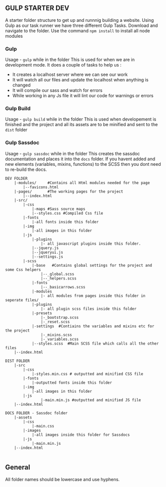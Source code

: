 ## GULP STARTER DEV
A starter folder structure to get up and runnnig building a website.
Using Gulp as our task runner we have three different Gulp Tasks.
Download and navigate to the folder.
Use the command `npm install` to install all node modules

### Gulp
Usage -  `gulp` while in the folder
This is used for when we are in development mode.
It does a couple of tasks to help us : 
* It creates a localhost server where we can see our work
* It will watch all our files and update the localhost when anything is changed
* It will compile our sass and watch for errors
* While working in any Js file it will lint our code for warnings or errors


### Gulp Build
Usage -  `gulp build` while in the folder
This is used when developement is finished and the project and all its assets are to be minified and sent to the `dist` folder


### Gulp Sassdoc
Usage -  `gulp sassdoc` while in the folder
This creates the sassdoc documentation and places it into the `docs` folder.
If you havent added and new elements (variables, mixins, functions) to the SCSS then you dont need to re-build the docs.

```
DEV FOLDER
	|-modules/     #Contains all Html modules needed for the page
		|--favicons.html
	|-pages/       #The working pages for the project
		|--index.html
	|-src/
		|-css
			|-maps #Sass source maps
			|--styles.css #Compiled Css file
		|-fonts
			|-all fonts inside this folder
		|-img
			|-all images in this folder
		|-js
			|-plugins
				|- all javascript plugins inside this folder.
			|--jquery.js
			|--jqueryui.js
			|--settings.js
		|-scss
			|-base   #Contains global settings for the project and some Css helpers
				|--_global.scss
				|--_helpers.scss
			|-fonts
				|--_basicarrows.scss
			|-modules
				|- all modules from pages inside this folder in seperate files/
			|-plugins
				|- all plugin scss files inside this folder
			|-presets
				|-_bootstrap.scss
				|-_reset.scss
			|-settings  #Contiains the variables and mixins etc for the project
				|-_mixins.scss
				|-_variables.scss
			|--styles.scss  #Main SCSS file which calls all the other files
	|--index.html

DIST FOLDER
	|-src
		|-css
			|-styles.min.css # outputted and minified CSS file
		|-fonts
			|-outputted fonts inside this folder
		|-img
			|-all images in this folder
		|-js
				|-main.min.js #outputted and minified JS file
	|--index.html

DOCS FOLDER - Sassdoc folder
	|-assets
		|-css
			|-main.css
		|-images
			|-all images inside this folder for Sassdocs
		|-js
			|-main.min.js
	|--index.html
	
```

## General
All folder names should be lowercase and use hyphens.

